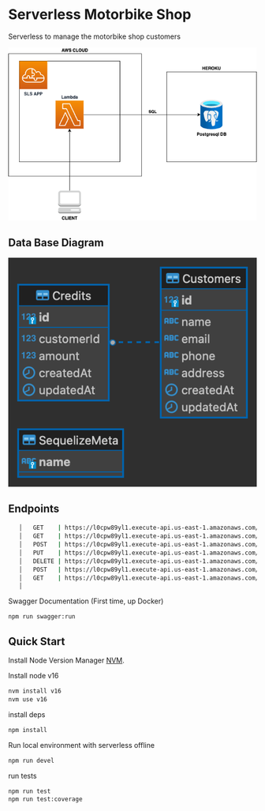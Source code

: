 # Serverless Motorbike Shop

Serverless to manage the motorbike shop customers

![My Image](motorbike-shop.png)

## Data Base Diagram

![My Image](motorbike-shop-db.png)

## Endpoints

```bash
   │   GET    | https://l0cpw89yl1.execute-api.us-east-1.amazonaws.com/customers/{id}            │
   │   GET    | https://l0cpw89yl1.execute-api.us-east-1.amazonaws.com/customers                 │
   │   POST   | https://l0cpw89yl1.execute-api.us-east-1.amazonaws.com/customers                 │
   │   PUT    | https://l0cpw89yl1.execute-api.us-east-1.amazonaws.com/customers/{id}            │
   │   DELETE | https://l0cpw89yl1.execute-api.us-east-1.amazonaws.com/customers/{id}            │
   │   POST   | https://l0cpw89yl1.execute-api.us-east-1.amazonaws.com/customers/{id}/credits    │
   │   GET    | https://l0cpw89yl1.execute-api.us-east-1.amazonaws.com/customers/credits         │
   │                                                                                             │
```

Swagger Documentation (First time, up Docker)

```bash
npm run swagger:run
```

## Quick Start

Install Node Version Manager [NVM](https://github.com/nvm-sh/nvm).

Install node v16

```bash
nvm install v16
nvm use v16
```

install deps

```bash
npm install
```

Run local environment with serverless offline

```bash
npm run devel
```

run tests

```bash
npm run test
npm run test:coverage
```
